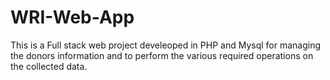 # WRI-Web-App
This is a Full stack web project develeoped in PHP and Mysql for managing the donors information and to perform the various required operations on the collected data. 
